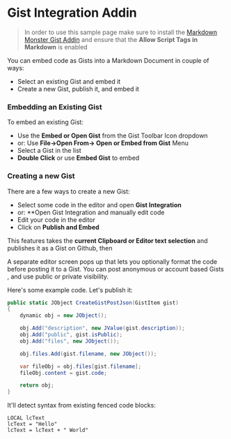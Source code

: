 # Gist Integration Addin

> In order to use this sample page make sure to install the [Markdown Monster Gist Addin](https://github.com/RickStrahl/GistIntegration-MarkdownMonster-Addin) and ensure that the **Allow Script Tags in Markdown** is enabled
> 


You can embed code as Gists into a Markdown Document in couple of ways:

* Select an existing Gist and embed it
* Create a new Gist, publish it, and embed it

### Embedding an Existing Gist
To embed an existing Gist:

* Use the **Embed or Open Gist** from the Gist Toolbar Icon dropdown
* or: Use **File->Open From-> Open or Embed from Gist** Menu
* Select a Gist in the list
* **Double Click** or use **Embed Gist** to embed

### Creating a new Gist
There are a few ways to create a new Gist:

* Select some code in the editor and open **Gist Integration**
* or: **Open Gist Integration and manually edit code
* Edit your code in the editor
* Click on **Publish and Embed**

<script src="https://gist.github.com/39b952dd0605984c960b690720094fcc.js"></script>

This features takes the **current Clipboard or Editor text selection** and publishes it as a Gist on Github, then 

A separate editor screen pops up that lets you optionally format the code before posting it to a Gist. You can post anonymous or account based Gists
, and use public or private visibility.

Here's some example code. Let's publish it:

```csharp
public static JObject CreateGistPostJson(GistItem gist)
{
    dynamic obj = new JObject();

    obj.Add("description", new JValue(gist.description));
    obj.Add("public", gist.isPublic);
    obj.Add("files", new JObject());

    obj.files.Add(gist.filename, new JObject());

    var fileObj = obj.files[gist.filename];
    fileObj.content = gist.code;

    return obj;
}
```


It'll detect syntax from existing fenced code blocks:

```foxpro
LOCAL lcText
lcText = "Hello"
lcText = lcText + " World"
```



